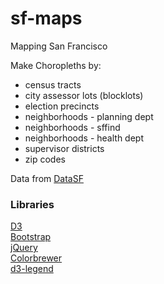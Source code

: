 # sf-maps
Mapping San Francisco

Make Choropleths by:
- census tracts
- city assessor lots (blocklots)
- election precincts
- neighborhoods - planning dept
- neighborhoods - sffind
- neighborhoods - health dept
- supervisor districts
- zip codes

Data from [DataSF](https://data.sfgov.org/)

### Libraries
[D3](http://d3js.org)  
[Bootstrap](http://getbootstrap.com)  
[jQuery](http://jquery.com)  
[Colorbrewer](http://colorbrewer2.org)  
[d3-legend](http://d3-legend.susielu.com/)  
